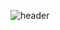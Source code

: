 ![header](https://capsule-render.vercel.app/api?type=venom&color=0:FFC0CB,100:FFFFFF&height=300&section=header&text=LegacyLands&fontSize=70&fontColor=000000&animation=fadeIn&desc=LegacyLands%20%E2%9D%A4%EF%B8%8F%20Open%20Source&descAlignY=70&descAlign=50)
